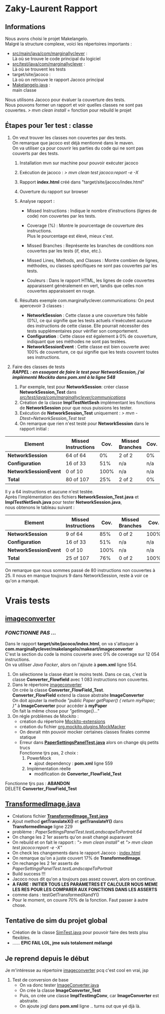 # Zaky-Laurent Rapport

## Informations
Nous avons choisi le projet Makelangelo. \
Malgré la structure complexe, voici les répertoires importants :
- [src/main/java/com/marginallyclever](..%2Fsrc%2Fmain%2Fjava%2Fcom%2Fmarginallyclever) : \
    Là où se trouve le code principal du logiciel
- [src/test/java/com/marginallyclever](..%2Fsrc%2Ftest%2Fjava%2Fcom%2Fmarginallyclever) : \
    Là où se trouvent les tests 
- target/site/jacoco : \
    Là où on retrouve le rapport Jacoco principal
- [Makelangelo.java](..%2Fsrc%2Fmain%2Fjava%2Fcom%2Fmarginallyclever%2Fmakelangelo%2FMakelangelo.java) : \
    main classe

Nous utilisons Jacoco pour évaluer la couverture des tests. \
Nous pouvons former un rapport et voir quelles classes ne sont pas couvertes.
*> mvn clean install* = fonction pour rebuild le projet

## Étapes pour 1er test : classe 
1. On veut trouver les classes non couvertes par des tests. \
   On remarque que jacoco est déjà mentionné dans le maven. \
   On va utiliser ça pour couvrir les parties du code qui ne sont pas couverts par des tests.
   1. Installation mvn sur machine pour pouvoir exécuter jacoco
   2. Exécution de jacoco : *> mvn clean test jacoco:report -e -X*
   3. Rapport **index.html** créé dans "target/site/jacoco/index.html"
   4. Ouverture du rapport sur browser
   5. Analyse rapport :
      - Missed Instructions : Indique le nombre d’instructions (lignes de code) non couvertes par les tests.

      - Coverage (%) : Montre le pourcentage de couverture des instructions. \
              Plus le pourcentage est élevé, mieux c'est.

      - Missed Branches : Représente les branches de conditions non couvertes par les tests (if, else, etc.).

      - Missed Lines, Methods, and Classes : Montre combien de lignes, méthodes, ou classes spécifiques ne sont pas couvertes par les tests.
    
      - Couleurs : Dans le rapport HTML, les lignes de code couvertes apparaissent généralement en vert, tandis que celles non couvertes apparaissent en rouge.
   
   6. Résultats exemple com.marginallyclever.communications:
      On peut apercevoir 3 classes :
      - **NetworkSession** : Cette classe a une couverture très faible (0%), ce qui signifie que les tests actuels n'exécutent aucune des instructions de cette classe.
      Elle pourrait nécessiter des tests supplémentaires pour vérifier son comportement.
      - **Configuration** : Cette classe est également à 0% de couverture, indiquant que ses méthodes ne sont pas testées.
      - **NetworkSessionEvent** : Cette classe est bien couverte avec 100% de couverture, ce qui signifie que les tests couvrent toutes ses instructions.

2. Faire des classes de tests \
***RAPPEL : en essayant de faire le test pour NetworkSession, j'ai implémenté Mockito dans pom.xml à la ligne 548***
   1. Par exemple, test pour **NetworkSession**: créer classe **NetworkSession_Test** dans *[src/test/java/com/marginallyclever/communications](..%2Fsrc%2Ftest%2Fjava%2Fcom%2Fmarginallyclever%2Fcommunications)*
   2. Création de la classe **ImplTestNetSesh** implémentant les fonctions de **NetworkSession** pour que nous puissions les tester.
   3. Exécution de **NetworkSession_Test** uniquement : *> mvn -Dtest=NetworkSession_Test test*
   4. On remarque que rien n'est testé pour **NetworkSession** dans le rapport initial :

| Element                  | Missed Instructions | Cov. | Missed Branches | Cov. | Missed | Cxty | Missed | Lines | Missed | Methods | Missed | Classes |
|--------------------------|---------------------|------|-----------------|------|--------|------|--------|-------|--------|---------|--------|---------|
| **NetworkSession**       | 64 of 64            | 0%   | 2 of 2          | 0%   | 9      | 9    | 18     | 18    | 8      | 8       | 1      | 1       |
| **Configuration**        | 16 of 33            | 51%  | n/a             | n/a  | 4      | 6    | 5      | 11    | 4      | 6       | 0      | 1       |
| **NetworkSessionEvent**  | 0 of 10             | 100% | n/a             | n/a  | 0      | 1    | 0      | 4     | 0      | 1       | 0      | 1       |
| **Total**                | 80 of 107           | 25%  | 2 of 2          | 0%   | 13     | 16   | 23     | 33    | 12     | 15      | 1      | 3       |

Il y a 64 instructions et aucune n'est testée. \
Après l'implémentation des fichiers **NetworkSession_Test.java** et **ImplTestNetSesh.java** pour tester **NetworkSession.java**, \
nous obtenons le tableau suivant :

| Element                  | Missed Instructions | Cov. | Missed Branches | Cov.  | Missed | Cxty | Missed | Lines | Missed | Methods | Missed | Classes |
|--------------------------|---------------------|------|-----------------|-------|--------|------|--------|-------|--------|---------|--------|---------|
| **NetworkSession**       | 9 of 64             | 85%  | 0 of 2          | 100%  | 1      | 9    | 2      | 18    | 1      | 8       | 0      | 1       |
| **Configuration**        | 16 of 33            | 51%  | n/a             | n/a   | 4      | 6    | 5      | 11    | 4      | 6       | 0      | 1       |
| **NetworkSessionEvent**  | 0 of 10             | 100% | n/a             | n/a   | 0      | 1    | 0      | 4     | 0      | 1       | 0      | 1       |
| **Total**                | 25 of 107           | 76%  | 0 of 2          | 100%  | 5      | 16   | 7      | 33    | 5      | 15      | 0      | 3       |

On remarque que nous sommes passé de 80 instructions non couvertes à 25.
Il nous en manque toujours 9 dans NetworkSession, reste à voir ce qu'on a manqué.


# Vrais tests
## [imageconverter](..%2Fsrc%2Fmain%2Fjava%2Fcom%2Fmarginallyclever%2Fmakelangelo%2Fmakeart%2Fimageconverter)
### *FONCTIONNE PAS ...*  
Dans le rapport **target/site/jacoco/index.html**, on va s'attaquer à **com.marginallyclever/makelangelo/makeart/imageconverter** \
C'est la section du code la moins couverte avec 0% de coverage sur 12 054 instructions. \
On va utiliser _Java Facker_, alors on l'ajoute à **pom.xml** ligne 554.
1. On sélectionne la classe étant le moins testé.
   Dans ce cas, c'est la classe **Converter_Flowfield** avec 1 083 instructions non couvertes.
2. Dans le répertoire [imageconverter](..%2Fsrc%2Ftest%2Fjava%2Fcom%2Fmarginallyclever%2Fmakelangelo%2Fmakeart%2Fimageconverter) \
   On crée la classe **Converter_FlowField_Test**. \
   **Converter_FlowField** extend la classe abstraite **ImageConverter** \
   On doit ajouter la methode *"public Paper getPaper() { return myPaper; }"* à **ImageConverter** pour accéder à **myPaper** \
   On fait la même chose pour *"getImage()..."* 
3. On régle problèmes de Mockito : 
      - création du répertoire [Mockito-extensions](..%2Fsrc%2Ftest%2Fresources%2FMockito-extensions)
      - création du fichier [org.mockito.plugins.MockMacker](..%2Fsrc%2Ftest%2Fresources%2FMockito-extensions%2Forg.mockito.plugins.MockMacker)
      - On devrait mtn pouvoir mocker certaines classes finales comme statique
      - Erreur dans **[PaperSettingsPanelTest.java](..%2Fsrc%2Ftest%2Fjava%2Fcom%2Fmarginallyclever%2Fmakelangelo%2Fpaper%2FPaperSettingsPanelTest.java)** alors on change qlq petits trucs \
   Fonctionne tjrs pas, 2 choix : 
        1. PowerMock
           - ajout dependency : **pom.xml** ligne 559
        2. Implémentation réelle
           - modification de **Converter_FlowField_Test**  

Fonctionne tjrs pas : **ABANDON** \
DELETE **Converter_FlowField_Test**

## [TransformedImage.java](..%2Fsrc%2Fmain%2Fjava%2Fcom%2Fmarginallyclever%2Fmakelangelo%2Fmakeart%2FTransformedImage.java)
- Créations fichier **[TransformedImage_Test.java](..%2Fsrc%2Ftest%2Fjava%2Fcom%2Fmarginallyclever%2Fmakelangelo%2Fmakeart%2FTransformedImage_Test.java)**
- Ajout method **getTranslateX()** et **getTranslateY()** dans **TransformedImage** ligne 229
- problème : *PaperSettingsPanelTest.testLandscapeToPortrait:64*
- On change les 2 1er asserts qu'on avait changé auparavant
- On rebuild et on fait le rapport : *"> mvn clean install"* et *"> mvn clean test jacoco:report -e -X"*
- On check les changements dans le rapport Jacoco : [index.html](..%2Ftarget%2Fsite%2Fjacoco%2Findex.html)
- On remarque qu'on a juste couvert 17% de **TransformedImage**.
- On rechange les 2 1er asserts de *PaperSettingsPanelTest.testLandscapeToPortrait*
- Build success !!!
- Jacoco nous dit qu'on a toujours pas assez couvert, alors on continue.
- **A FAIRE : INITIER TOUS LES PARAMETRES ET CALCULER NOUS MEME LES RES POUR LES COMPARER AUX FONCTIONS DANS LES ASSERTS**
- comme dans : testGetTransformedXandY()
- Pour le moment, on couvre 70% de la fonction. Faut passer à autre chose.

## Tentative de sim du projet global
- Création de la classe [SimTest.java](..%2Fsrc%2Ftest%2Fjava%2Fcom%2Fmarginallyclever%2FSimTest.java) pour pouvoir faire des tests plsu flexibles.
- ...... **EPIC FAIL LOL, jme suis totalement mélangé**

## Je reprend depuis le début
Je m'intéresse au répertoire [imageconverter](..%2Fsrc%2Fmain%2Fjava%2Fcom%2Fmarginallyclever%2Fmakelangelo%2Fmakeart%2Fimageconverter) pcq c'est cool en vrai, jsp
1. Test de conversion de base
   - On va donc tester [ImageConverter.java](..%2Fsrc%2Fmain%2Fjava%2Fcom%2Fmarginallyclever%2Fmakelangelo%2Fmakeart%2Fimageconverter%2FImageConverter.java)
   - On crée la classe **ImageConverter_Test**
   - Puis, on crée une classe **ImplTestImgConv**, car **ImageConverter** est abstraite.
   - On ajoute jogl dans **pom.xml** ligne .. turns out que yé djà là.